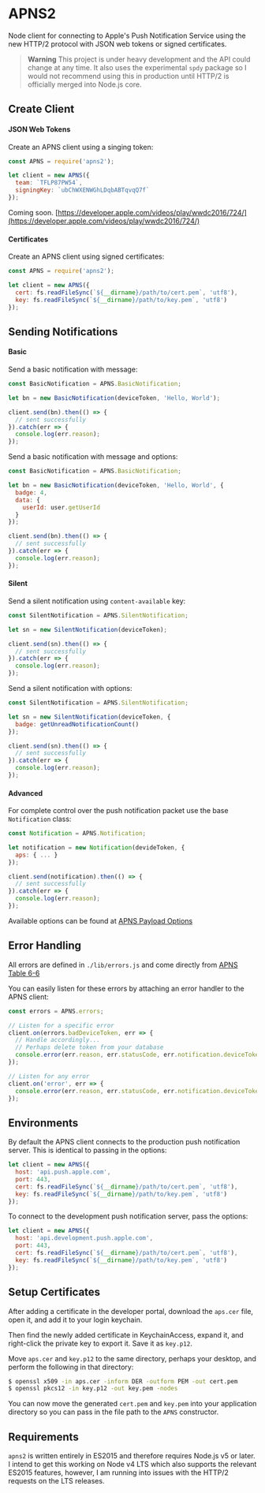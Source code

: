 APNS2
=====

Node client for connecting to Apple's Push Notification Service using the new HTTP/2 protocol with JSON web tokens or signed certificates.

> **Warning** This project is under heavy development and the API could change at any time. It also uses the experimental `spdy` package so I would not recommend using this in production until HTTP/2 is officially merged into Node.js core.

## Create Client

#### JSON Web Tokens

Create an APNS client using a singing token:

```javascript
const APNS = require('apns2');

let client = new APNS({
  team: `TFLP87PW54`,
  signingKey: `ubChWXENWGhLDqbABTqvqQ7f`
});
```

Coming soon. [https://developer.apple.com/videos/play/wwdc2016/724/](https://developer.apple.com/videos/play/wwdc2016/724/)

#### Certificates

Create an APNS client using signed certificates:

```javascript
const APNS = require('apns2');

let client = new APNS({
  cert: fs.readFileSync(`${__dirname}/path/to/cert.pem`, 'utf8'),
  key: fs.readFileSync(`${__dirname}/path/to/key.pem`, 'utf8')
});
```

## Sending Notifications

#### Basic

Send a basic notification with message:

```javascript
const BasicNotification = APNS.BasicNotification;

let bn = new BasicNotification(deviceToken, 'Hello, World');

client.send(bn).then(() => {
  // sent successfully
}).catch(err => {
  console.log(err.reason);
});
```

Send a basic notification with message and options:

```javascript
const BasicNotification = APNS.BasicNotification;

let bn = new BasicNotification(deviceToken, 'Hello, World', {
  badge: 4,
  data: {
    userId: user.getUserId
  }
});

client.send(bn).then(() => {
  // sent successfully
}).catch(err => {
  console.log(err.reason);
});
```

#### Silent

Send a silent notification using `content-available` key:

```javascript
const SilentNotification = APNS.SilentNotification;

let sn = new SilentNotification(deviceToken);

client.send(sn).then(() => {
  // sent successfully
}).catch(err => {
  console.log(err.reason);
});
```

Send a silent notification with options:

```javascript
const SilentNotification = APNS.SilentNotification;

let sn = new SilentNotification(deviceToken, {
  badge: getUnreadNotificationCount()
});

client.send(sn).then(() => {
  // sent successfully
}).catch(err => {
  console.log(err.reason);
});
```

#### Advanced

For complete control over the push notification packet use the base `Notification` class:

```javascript
const Notification = APNS.Notification;

let notification = new Notification(devideToken, {
  aps: { ... }
});

client.send(notification).then(() => {
  // sent successfully
}).catch(err => {
  console.log(err.reason);
});
```

Available options can be found at [APNS Payload Options](https://developer.apple.com/library/ios/documentation/NetworkingInternet/Conceptual/RemoteNotificationsPG/Chapters/TheNotificationPayload.html#//apple_ref/doc/uid/TP40008194-CH107-SW1)

## Error Handling

All errors are defined in `./lib/errors.js` and come directly from [APNS Table 6-6](https://developer.apple.com/library/ios/documentation/NetworkingInternet/Conceptual/RemoteNotificationsPG/Chapters/APNsProviderAPI.html#//apple_ref/doc/uid/TP40008194-CH101-SW5)

You can easily listen for these errors by attaching an error handler to the APNS client:

```javascript
const errors = APNS.errors;

// Listen for a specific error
client.on(errors.badDeviceToken, err => {
  // Handle accordingly...
  // Perhaps delete token from your database
  console.error(err.reason, err.statusCode, err.notification.deviceToken);
});

// Listen for any error
client.on('error', err => {
  console.error(err.reason, err.statusCode, err.notification.deviceToken);
});
```

## Environments

By default the APNS client connects to the production push notification server. This is identical to passing in the options:

```javascript
let client = new APNS({
  host: 'api.push.apple.com',
  port: 443,
  cert: fs.readFileSync(`${__dirname}/path/to/cert.pem`, 'utf8'),
  key: fs.readFileSync(`${__dirname}/path/to/key.pem`, 'utf8')
});
```

To connect to the development push notification server, pass the options:

```javascript
let client = new APNS({
  host: 'api.development.push.apple.com',
  port: 443,
  cert: fs.readFileSync(`${__dirname}/path/to/cert.pem`, 'utf8'),
  key: fs.readFileSync(`${__dirname}/path/to/key.pem`, 'utf8')
});
```

## Setup Certificates

After adding a certificate in the developer portal, download the `aps.cer` file, open it, and add it to your login keychain.

Then find the newly added certificate in KeychainAccess, expand it, and right-click the private key to export it. Save it as `key.p12`.

Move `aps.cer` and `key.p12` to the same directory, perhaps your desktop, and perform the following in that directory:

```bash
$ openssl x509 -in aps.cer -inform DER -outform PEM -out cert.pem
$ openssl pkcs12 -in key.p12 -out key.pem -nodes
```

You can now move the generated `cert.pem` and `key.pem` into your application directory so you can pass in the file path to the `APNS` constructor.

## Requirements

`apns2` is written entirely in ES2015 and therefore requires Node.js v5 or later. I intend to get this working on Node v4 LTS which also supports the relevant ES2015 features, however, I am running into issues with the HTTP/2 requests on the LTS releases.
